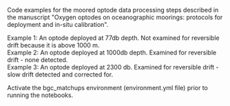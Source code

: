 Code examples for the moored optode data processing steps described in the manuscript "Oxygen optodes on oceanographic moorings: protocols for deployment and in-situ calibration".

Example 1: An optode deployed at 77db depth. Not examined for reversible drift because it is above 1000 m.  <br />
Example 2: An optode deployed at 1000db depth. Examined for reversible drift - none detected.  <br />
Example 3: An optode deployed at 2300 db. Examined for reversible drift - slow drift detected and corrected for.  <br />

Activate the bgc_matchups environment (environment.yml file) prior to running the notebooks.